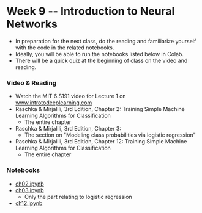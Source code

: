 
# Week 9 -- Introduction to Neural Networks

* In preparation for the next class, do the reading and familiarize 
yourself with the code in the related notebooks.
* Ideally, you will be able to run the notebooks listed below in Colab.
* There will be a quick quiz at the beginning of class on the video and reading.

### Video & Reading

* Watch the MIT 6.S191 video for Lecture 1 on www.introtodeeplearning.com
* Raschka & Mirjalili, 3rd Edition, Chapter 2: Training Simple Machine Learning Algorithms for Classification
    * The entire chapter
* Raschka & Mirjalili, 3rd Edition, Chapter 3: 
    * The section on "Modeling class probabilities via logistic regression"
* Raschka & Mirjalili, 3rd Edition, Chapter 12: Training Simple Machine Learning Algorithms for Classification
    * The entire chapter

### Notebooks

* [ch02.ipynb](https://github.com/rasbt/python-machine-learning-book-3rd-edition/blob/master/ch02/ch02.ipynb)
* [ch03.ipynb](https://github.com/rasbt/python-machine-learning-book-3rd-edition/blob/master/ch03/ch03.ipynb)
    * Only the part relating to logistic regression
* [ch12.ipynb](https://github.com/rasbt/python-machine-learning-book-3rd-edition/blob/master/ch12/ch12.ipynb)

